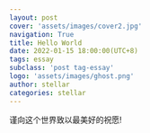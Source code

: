 ```yaml
---
layout: post
cover: 'assets/images/cover2.jpg'
navigation: True
title: Hello World
date: 2022-01-15 18:00:00(UTC+8)
tags: essay
subclass: 'post tag-essay'
logo: 'assets/images/ghost.png'
author: stellar
categories: stellar
---
```


谨向这个世界致以最美好的祝愿!